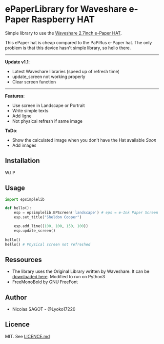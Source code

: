 # ePaperLibrary for Waveshare e-Paper Raspberry HAT

Simple library to use the [Waveshare 2.7inch e-Paper HAT](https://www.waveshare.com/wiki/2.7inch_e-Paper_HAT).

This ePaper hat is cheap compared to the PaPiRus e-Paper hat. The only problem is that this device hasn't simple library, so hello there.

 ---

**Update v1.1**: 
 - Latest Waveshare libraries (speed up of refresh time)
 - update_screen not working properly
 - Clear screen function
 
 ---


**Features**:

- Use screen in Landscape or Portrait
- Write simple texts
- Add ligne
- Not physical refresh if same image


**ToDo**:

- Show the calculated image when you don't have the Hat available *Soon*
- Add images
  ​



## Installation

W.I.P



## Usage

```python
import epsimplelib

def hello():
	esp = epsimplelib.EPScreen('landscape') # eps = e-Ink Paper Screen
	esp.set_title("Sheldon Cooper")

	esp.add_line((100, 100, 150, 100))
	esp.update_screen()
    
hello()
hello() # Physical screen not refreshed
```



## Ressources

- The library uses the Original Library written by Waveshare. It can be [downloaded here](https://www.waveshare.com/wiki/File:2.7inch-e-paper-hat-code.7z). Modified to run on Python3
- FreeMonoBold by GNU FreeFont



## Author

- Nicolas SAGOT - @Lyoko17220




## Licence

MIT. See [LICENCE.md](LICENCE.md)